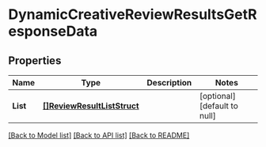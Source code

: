 # DynamicCreativeReviewResultsGetResponseData

## Properties
Name | Type | Description | Notes
------------ | ------------- | ------------- | -------------
**List** | [**[]ReviewResultListStruct**](review_result_list_struct.md) |  | [optional] [default to null]

[[Back to Model list]](../README.md#documentation-for-models) [[Back to API list]](../README.md#documentation-for-api-endpoints) [[Back to README]](../README.md)


